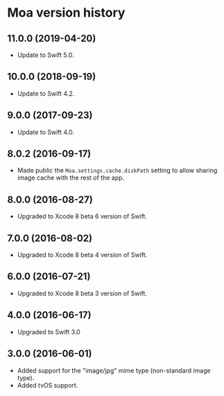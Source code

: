 # Moa version history

## 11.0.0 (2019-04-20)

* Update to Swift 5.0.


## 10.0.0 (2018-09-19)

* Update to Swift 4.2.


## 9.0.0 (2017-09-23)

* Update to Swift 4.0.

## 8.0.2 (2016-09-17)

* Made public the `Moa.settings.cache.diskPath` setting to allow sharing image cache with the rest of the app.

## 8.0.0 (2016-08-27)

* Upgraded to Xcode 8 beta 6 version of Swift.

## 7.0.0 (2016-08-02)

* Upgraded to Xcode 8 beta 4 version of Swift.

## 6.0.0 (2016-07-21)

* Upgraded to Xcode 8 beta 3 version of Swift.

## 4.0.0 (2016-06-17)

* Upgraded to Swift 3.0


## 3.0.0 (2016-06-01)

* Added support for the "image/jpg" mime type (non-standard image type).
* Added tvOS support.
